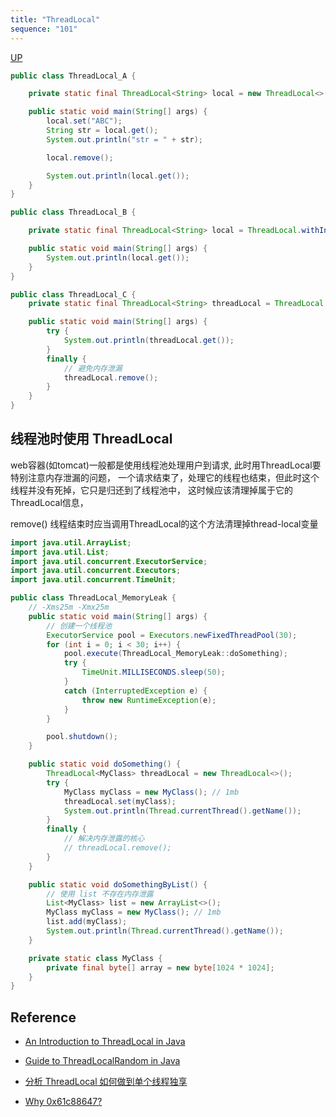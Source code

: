 ```yaml
---
title: "ThreadLocal"
sequence: "101"
---
```


[UP](/java-concurrency.html)

```java
public class ThreadLocal_A {

    private static final ThreadLocal<String> local = new ThreadLocal<>();

    public static void main(String[] args) {
        local.set("ABC");
        String str = local.get();
        System.out.println("str = " + str);

        local.remove();

        System.out.println(local.get());
    }
}
```

```java
public class ThreadLocal_B {

    private static final ThreadLocal<String> local = ThreadLocal.withInitial(() -> "ABC");

    public static void main(String[] args) {
        System.out.println(local.get());
    }
}
```

```java
public class ThreadLocal_C {
    private static final ThreadLocal<String> threadLocal = ThreadLocal.withInitial(() -> "ABC");

    public static void main(String[] args) {
        try {
            System.out.println(threadLocal.get());
        }
        finally {
            // 避免内存泄漏
            threadLocal.remove();
        }
    }
}
```

## 线程池时使用 ThreadLocal

web容器(如tomcat)一般都是使用线程池处理用户到请求, 此时用ThreadLocal要特别注意内存泄漏的问题，
一个请求结束了，处理它的线程也结束，但此时这个线程并没有死掉，它只是归还到了线程池中，
这时候应该清理掉属于它的ThreadLocal信息，

remove()
线程结束时应当调用ThreadLocal的这个方法清理掉thread-local变量

```java
import java.util.ArrayList;
import java.util.List;
import java.util.concurrent.ExecutorService;
import java.util.concurrent.Executors;
import java.util.concurrent.TimeUnit;

public class ThreadLocal_MemoryLeak {
    // -Xms25m -Xmx25m
    public static void main(String[] args) {
        // 创建一个线程池
        ExecutorService pool = Executors.newFixedThreadPool(30);
        for (int i = 0; i < 30; i++) {
            pool.execute(ThreadLocal_MemoryLeak::doSomething);
            try {
                TimeUnit.MILLISECONDS.sleep(50);
            }
            catch (InterruptedException e) {
                throw new RuntimeException(e);
            }
        }

        pool.shutdown();
    }

    public static void doSomething() {
        ThreadLocal<MyClass> threadLocal = new ThreadLocal<>();
        try {
            MyClass myClass = new MyClass(); // 1mb
            threadLocal.set(myClass);
            System.out.println(Thread.currentThread().getName());
        }
        finally {
            // 解决内存泄露的核心
            // threadLocal.remove();
        }
    }

    public static void doSomethingByList() {
        // 使用 list 不存在内存泄露
        List<MyClass> list = new ArrayList<>();
        MyClass myClass = new MyClass(); // 1mb
        list.add(myClass);
        System.out.println(Thread.currentThread().getName());
    }

    private static class MyClass {
        private final byte[] array = new byte[1024 * 1024];
    }
}
```

## Reference

- [An Introduction to ThreadLocal in Java](https://www.baeldung.com/java-threadlocal)
- [Guide to ThreadLocalRandom in Java](https://www.baeldung.com/java-thread-local-random)
- [分析 ThreadLocal 如何做到单个线程独享](https://developer.aliyun.com/article/1252903)

- [Why 0x61c88647?](https://www.javaspecialists.eu/archive/Issue164-Why-0x61c88647.html)
